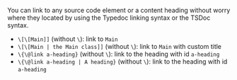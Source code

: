 You can link to any source code element or a content heading without worry where they located by using the Typedoc linking syntax or the TSDoc syntax.

- `\[\[Main]]` (without `\`): link to `Main`
- `\[\[Main | the Main class]]` (without `\`): link to `Main` with custom title
- `\{\@link a-heading}` (without `\`): link to the heading with id `a-heading`
- `\{\@link a-heading | A heading}` (without `\`): link to the heading with id `a-heading`
